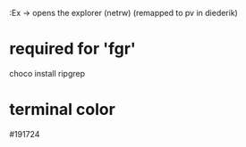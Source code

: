 :Ex -> opens the explorer (netrw) (remapped to <leader>pv in diederik)

# required for '<leader>fgr'
choco install ripgrep 

# terminal color
#191724

